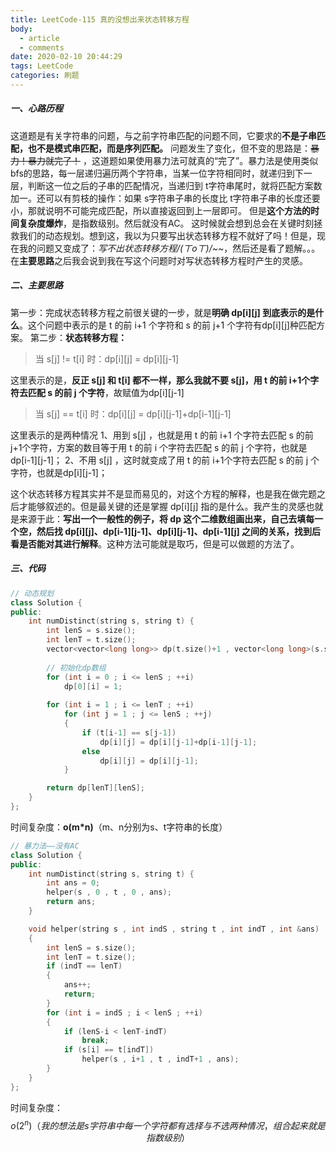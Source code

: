 ```yaml
---
title: LeetCode-115 真的没想出来状态转移方程
body:
  - article
  - comments
date: 2020-02-10 20:44:29
tags: LeetCode
categories: 刷题
---
```


##### 一、心路历程
这道题是有关字符串的问题，与之前字符串匹配的问题不同，它要求的**不是子串匹配，也不是模式串匹配，而是序列匹配。**
问题发生了变化，但不变的思路是：~~暴力！暴力就完了！~~ ，这道题如果使用暴力法可就真的“完了”。暴力法是使用类似bfs的思路，每一层递归遍历两个字符串，当某一位字符相同时，就递归到下一层，判断这一位之后的子串的匹配情况，当递归到 t字符串尾时，就将匹配方案数加一。还可以有剪枝的操作：如果 s字符串子串的长度比 t字符串子串的长度还要小，那就说明不可能完成匹配，所以直接返回到上一层即可。
但是**这个方法的时间复杂度爆炸**，是指数级别。然后就没有AC。
这时候就会想到总会在关键时刻拯救我们的动态规划。想到这，我以为只要写出状态转移方程不就好了吗！但是，现在我的问题又变成了：*写不出状态转移方程/(ㄒoㄒ)/~~*，然后还是看了题解。。。在**主要思路**之后我会说到我在写这个问题时对写状态转移方程时产生的灵感。
##### 二、主要思路
第一步：完成状态转移方程之前很关键的一步，就是**明确 dp[i][j] 到底表示的是什么**。这个问题中表示的是 t 的前 i+1 个字符和 s 的前 j+1 个字符有dp[i][j]种匹配方案。
第二步：**状态转移方程：**

>当 s[j] != t[i] 时：dp[i][j] = dp[i][j-1]

这里表示的是，**反正 s[j] 和 t[i] 都不一样，那么我就不要 s[j]，用 t 的前 i+1个字符去匹配 s 的前 j 个字符**，故赋值为dp[i][j-1]

>当 s[j] == t[i] 时：dp[i][j] = dp[i][j-1]+dp[i-1][j-1]

这里表示的是两种情况
1、用到 s[j] ，也就是用 t 的前 i+1 个字符去匹配 s 的前 j+1个字符，方案的数目等于用 t 的前 i 个字符去匹配 s 的前 j 个字符，也就是dp[i-1][j-1]；
2、不用 s[j] ，这时就变成了用 t 的前 i+1个字符去匹配 s 的前 j 个字符，也就是dp[i][j-1]；

这个状态转移方程其实并不是显而易见的，对这个方程的解释，也是我在做完题之后才能够叙述的。但是最关键的还是掌握 dp[i][j] 指的是什么。我产生的灵感也就是来源于此：**写出一个一般性的例子，将 dp 这个二维数组画出来，自己去填每一个空，然后找 dp[i][j]、dp[i-1][j-1]、dp[i][j-1]、dp[i-1][j] 之间的关系，找到后看是否能对其进行解释**。这种方法可能就是取巧，但是可以做题的方法了。
##### 三、代码

```cpp
// 动态规划
class Solution {
public:
    int numDistinct(string s, string t) {
        int lenS = s.size();
        int lenT = t.size();
        vector<vector<long long>> dp(t.size()+1 , vector<long long>(s.size()+1,0));  // 行列数各加一是为了添加空字符串匹配的dp[0][0]
        
        // 初始化dp数组
        for (int i = 0 ; i <= lenS ; ++i)
            dp[0][i] = 1;
        
        for (int i = 1 ; i <= lenT ; ++i)
            for (int j = 1 ; j <= lenS ; ++j)
            {
                if (t[i-1] == s[j-1])
                    dp[i][j] = dp[i][j-1]+dp[i-1][j-1];
                else
                    dp[i][j] = dp[i][j-1];
            }

        return dp[lenT][lenS];
    }
};
```
时间复杂度：**o(m*n)**（m、n分别为s、t字符串的长度）

```cpp
// 暴力法——没有AC
class Solution {
public:
    int numDistinct(string s, string t) {
        int ans = 0;
        helper(s , 0 , t , 0 , ans);
        return ans;
    }

    void helper(string s , int indS , string t , int indT , int &ans)
    {
        int lenS = s.size();
        int lenT = t.size();
        if (indT == lenT)
        {
            ans++;
            return;
        }
        for (int i = indS ; i < lenS ; ++i)
        {
            if (lenS-i < lenT-indT)
                break;
            if (s[i] == t[indT])
                helper(s , i+1 , t , indT+1 , ans);
        }
    }
};
```
时间复杂度：
$$
o(2^n)（我的想法是s字符串中每一个字符都有选择与不选两种情况，组合起来就是指数级别）
$$
